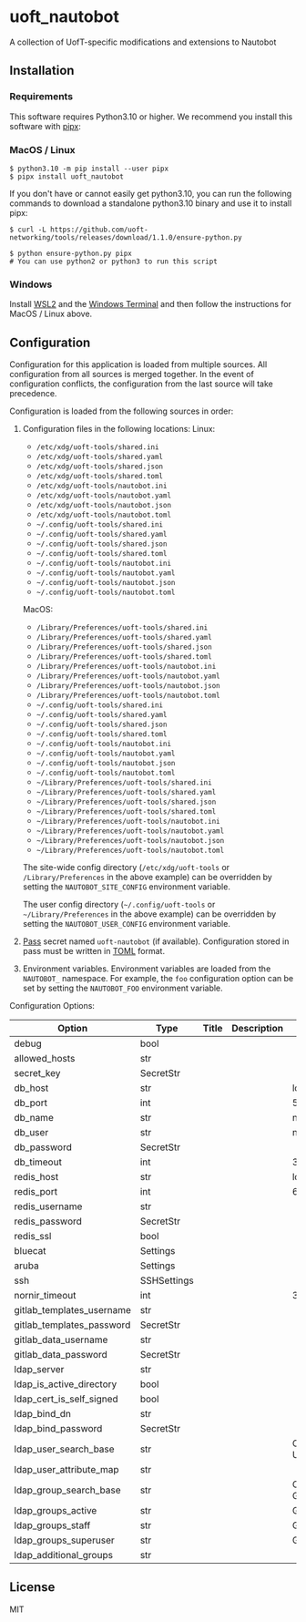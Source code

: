 # uoft_nautobot

A collection of UofT-specific modifications and extensions to Nautobot

## Installation

### Requirements

This software requires Python3.10 or higher.
We recommend you install this software with [pipx](https://pypa.github.io/pipx/):

### MacOS / Linux

```console
$ python3.10 -m pip install --user pipx
$ pipx install uoft_nautobot
```

If you don't have or cannot easily get python3.10, you can run the following commands to download a standalone python3.10 binary and use it to install pipx:

```console
$ curl -L https://github.com/uoft-networking/tools/releases/download/1.1.0/ensure-python.py

$ python ensure-python.py pipx
# You can use python2 or python3 to run this script

```

### Windows

Install [WSL2](https://learn.microsoft.com/en-us/windows/wsl/install) and the [Windows Terminal](https://apps.microsoft.com/store/detail/windows-terminal/9N0DX20HK701?hl=en-ca&gl=ca) and then follow the instructions for MacOS / Linux above.

## Configuration

Configuration for this application is loaded from multiple sources. All configuration from all sources is merged together. In the event of configuration conflicts, the configuration from the last source will take precedence.

Configuration is loaded from the following sources in order:

1. Configuration files in the following locations:
    Linux:
    - `/etc/xdg/uoft-tools/shared.ini`
    - `/etc/xdg/uoft-tools/shared.yaml`
    - `/etc/xdg/uoft-tools/shared.json`
    - `/etc/xdg/uoft-tools/shared.toml`
    - `/etc/xdg/uoft-tools/nautobot.ini`
    - `/etc/xdg/uoft-tools/nautobot.yaml`
    - `/etc/xdg/uoft-tools/nautobot.json`
    - `/etc/xdg/uoft-tools/nautobot.toml`
    - `~/.config/uoft-tools/shared.ini`
    - `~/.config/uoft-tools/shared.yaml`
    - `~/.config/uoft-tools/shared.json`
    - `~/.config/uoft-tools/shared.toml`
    - `~/.config/uoft-tools/nautobot.ini`
    - `~/.config/uoft-tools/nautobot.yaml`
    - `~/.config/uoft-tools/nautobot.json`
    - `~/.config/uoft-tools/nautobot.toml`

    MacOS:
    - `/Library/Preferences/uoft-tools/shared.ini`
    - `/Library/Preferences/uoft-tools/shared.yaml`
    - `/Library/Preferences/uoft-tools/shared.json`
    - `/Library/Preferences/uoft-tools/shared.toml`
    - `/Library/Preferences/uoft-tools/nautobot.ini`
    - `/Library/Preferences/uoft-tools/nautobot.yaml`
    - `/Library/Preferences/uoft-tools/nautobot.json`
    - `/Library/Preferences/uoft-tools/nautobot.toml`
    - `~/.config/uoft-tools/shared.ini`
    - `~/.config/uoft-tools/shared.yaml`
    - `~/.config/uoft-tools/shared.json`
    - `~/.config/uoft-tools/shared.toml`
    - `~/.config/uoft-tools/nautobot.ini`
    - `~/.config/uoft-tools/nautobot.yaml`
    - `~/.config/uoft-tools/nautobot.json`
    - `~/.config/uoft-tools/nautobot.toml`
    - `~/Library/Preferences/uoft-tools/shared.ini`
    - `~/Library/Preferences/uoft-tools/shared.yaml`
    - `~/Library/Preferences/uoft-tools/shared.json`
    - `~/Library/Preferences/uoft-tools/shared.toml`
    - `~/Library/Preferences/uoft-tools/nautobot.ini`
    - `~/Library/Preferences/uoft-tools/nautobot.yaml`
    - `~/Library/Preferences/uoft-tools/nautobot.json`
    - `~/Library/Preferences/uoft-tools/nautobot.toml`


    The site-wide config directory (`/etc/xdg/uoft-tools` or `/Library/Preferences` in the above example) can be overridden by setting the `NAUTOBOT_SITE_CONFIG` environment variable.

    The user config directory (`~/.config/uoft-tools` or `~/Library/Preferences` in the above example) can be overridden by setting the `NAUTOBOT_USER_CONFIG` environment variable.

2. [Pass](https://www.passwordstore.org/) secret named `uoft-nautobot` (if available). Configuration stored in pass must be written in [TOML](https://toml.io/en/) format.

3. Environment variables. Environment variables are loaded from the `NAUTOBOT_` namespace. For example, the `foo` configuration option can be set by setting the `NAUTOBOT_FOO` environment variable.

Configuration Options:
<!--
[[[cog 
import _cog as c; c.gen_conf_table('uoft_nautobot')
]]] -->
| Option | Type | Title | Description | Default |
| ------ | ---- | ----- | ----------- | ------- |
| debug | bool |  |  |  |
| allowed_hosts | str |  |  |  |
| secret_key | SecretStr |  |  |  |
| db_host | str |  |  | localhost |
| db_port | int |  |  | 5432 |
| db_name | str |  |  | nautobot |
| db_user | str |  |  | nautobot |
| db_password | SecretStr |  |  |  |
| db_timeout | int |  |  | 300 |
| redis_host | str |  |  | localhost |
| redis_port | int |  |  | 6379 |
| redis_username | str |  |  |  |
| redis_password | SecretStr |  |  |  |
| redis_ssl | bool |  |  |  |
| bluecat | Settings |  |  |  |
| aruba | Settings |  |  |  |
| ssh | SSHSettings |  |  |  |
| nornir_timeout | int |  |  | 30 |
| gitlab_templates_username | str |  |  |  |
| gitlab_templates_password | SecretStr |  |  |  |
| gitlab_data_username | str |  |  |  |
| gitlab_data_password | SecretStr |  |  |  |
| ldap_server | str |  |  |  |
| ldap_is_active_directory | bool |  |  |  |
| ldap_cert_is_self_signed | bool |  |  |  |
| ldap_bind_dn | str |  |  |  |
| ldap_bind_password | SecretStr |  |  |  |
| ldap_user_search_base | str |  |  | OU=UTORIDStaff,OU=Staff Users,DC=utscad,DC=utsc,DC=utoronto,DC=ca |
| ldap_user_attribute_map | str |  |  |  |
| ldap_group_search_base | str |  |  | OU=Security Groups,DC=utscad,DC=utsc,DC=utoronto,DC=ca |
| ldap_groups_active | str |  |  | GL_IITS_Users |
| ldap_groups_staff | str |  |  | GL_SysNetAdmins |
| ldap_groups_superuser | str |  |  | GL_SysNet_SuperUsers |
| ldap_additional_groups | str |  |  |  |
<!--[[[end]]] -->

## License

MIT